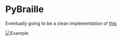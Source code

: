 # PyBraille
Eventually going to be a clean implementation of [this](https://github.com/Robert-Wett/dailyprogrammer/blob/master/143_Braille.py)

![Example](https://raw.github.com/Robert-Wett/PyBraille/master/img/screenshot.png)
